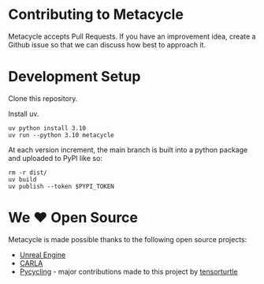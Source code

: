 # Contributing to Metacycle

Metacycle accepts Pull Requests. If you have an improvement idea, create a Github issue so that we can discuss how best to approach it.

# Development Setup

Clone this repository.

Install uv.

```
uv python install 3.10
uv run --python 3.10 metacycle
```

At each version increment, the main branch is built into a python package and uploaded to PyPI like so:
```
rm -r dist/
uv build 
uv publish --token $PYPI_TOKEN
```

# We ♥ Open Source

Metacycle is made possible thanks to the following open source projects:
+ [Unreal Engine](https://github.com/EpicGames)
+ [CARLA](https://github.com/carla-simulator/carla)
+ [Pycycling](https://github.com/zacharyedwardbull/pycycling) - major contributions made to this project by [tensorturtle](https://github.com/tensorturtle)